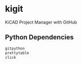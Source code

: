 # kigit
KiCAD Project Manager with GitHub

## Python Dependencies
```markdown
gitpython
prettytable
click
```
